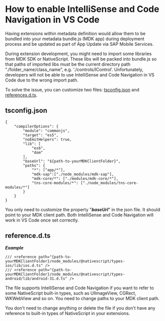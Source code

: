 # How to enable IntelliSense and Code Navigation in VS Code

Having extensions within metadata definition would allow them to be bundled into your metadata bundle.js (MDK app) during deployment process and be updated as part of App Update via SAP Mobile Services.

During extension development, you might need to import some libraries from MDK SDK or NativeScript. These libs will be packed into bundle.js so that paths of imported libs must be the current directory path “./folder_name/class_name”, e.g. ‘./controls/IControl’. Unfortunately, developers will not be able to use IntelliSense and Code Navigation in VS Code due to the wrong import path.

To solve the issue, you can customize two files: [tsconfig.json](tsconfig.json) and [references.d.ts](references.d.ts).

## tsconfig.json

```
{
    "compilerOptions": {
        "module": "commonjs",
        "target": "es5",
        "noEmitHelpers": true,
        "lib": [
            "es6",
            "dom"
        ],        
        "baseUrl": "${path-to-yourMDKClientFolder}",
        "paths": {
            "*": ["app/*"],
            "mdk-sap":["./node_modules/mdk-sap"],
            "mdk-core/*": ["./modules/mdk-core/*"],
            "tns-core-modules/*": ["./node_modules/tns-core-modules/*"]
        }
    }
}
```

You only need to customize the property "***baseUrl***" in the json file. It should point to your MDK client path. Both IntelliSense and Code Navigation will work in VS Code once set correctly.
  
## reference.d.ts

***Example***

```
/// <reference path="{path-to-yourMDKClientFolder}/node_modules/@nativescript/types-ios/lib/ios.d.ts" />
/// <reference path="{path-to-yourMDKClientFolder}/node_modules/@nativescript/types-android/lib/android-31.d.ts" />
```

The file supports IntelliSense and Code Navigation if you want to refer to some NativeScript built-in types, such as UIImageView, CGRect, WKWebView and so on. You need to change paths to your MDK client path.

You don't need to change anything or delete the file if you don't have any reference to built-in types of NativeScript in your extensions.
